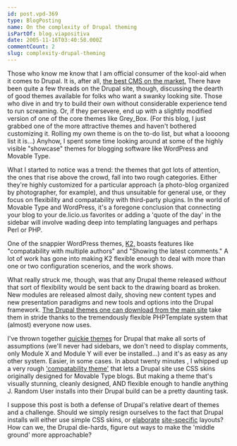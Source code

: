 ```yaml
---
id: post.vpd-369
type: BlogPosting
name: On the complexity of Drupal theming
isPartOf: blog.viapositiva
date: 2005-11-16T03:40:58.000Z
commentCount: 2
slug: complexity-drupal-theming
---
```

Those who know me know that I am official consumer of the kool-aid when it comes to Drupal. It is, after all, [the best CMS on the market.](http://www.drupal.org) There have been quite a few threads on the Drupal site, though, discussing the dearth of good themes available for folks who want a swanky looking site. Those who dive in and try to build their own without considerable experience tend to run screaming. Or, if they persevere, end up with a slightly modified version of one of the core themes like Grey\_Box. (For this blog, I just grabbed one of the more attractive themes and haven't bothered customizing it. Rolling my own theme is on the to-do list, but what a loooong list it is...) Anyhow, I spent some time looking around at some of the highly visible "showcase" themes for blogging software like WordPress and Movable Type.

What I started to notice was a trend: the themes that got lots of attention, the ones that rise above the crowd, fall into two rough categories. Either they're highly customized for a particular approach (a photo-blog organized by photographer, for example), and thus unsuitable for general use, or they focus on flexibility and compatability with third-party plugins. In the world of Movable Type and WordPress, it's a foregone conclusion that connecting your blog to your de.licio.us favorites or adding a 'quote of the day' in the sidebar will involve wading deep into templating languages and perhaps Perl or PHP.

One of the snappier WordPress themes, [K2,](http://binarybonsai.com/wordpress/k2/features-and-plugins/) boasts features like "compatability with multiple authors" and "Showing the latest comments." A lot of work has gone into making K2 flexible enough to deal with more than one or two configuration scenerios, and the work shows.

What really struck me, though, was that any Drupal theme released *without* that sort of flexibility would be sent back to the drawing board as broken. New modules are released almost daily, shoving new content types and new presentation paradigms and new tools and options into the Drupal framework. [The Drupal themes one can download from the main site](http://drupal.org/project/Themes) take them in stride thanks to the tremendously flexible PHPTemplate system that (almost) everyone now uses.

I've thrown together [quickie themes](http://www.onehundredwords.com) for Drupal that make all sorts of assumptions (we'll never had sidebars, we don't need to display comments, only Module X and Module Y will ever be installed...) and it's as easy as any other system. Easier, in some cases. In about twenty minutes , I whipped up a very rough ['compatability theme'](http://cvs.drupal.org/viewcvs/drupal/contributions/themes/mt/) that lets a Drupal site use CSS skins originally designed for Movable Type blogs. But making a theme that's visually stunning, cleanly designed, AND flexible enough to handle anything J. Random User installs into their Drupal build can be a pretty daunting task.

I suppose this post is both a defense of Drupal's relative deart of themes and a challenge. Should we simply resign ourselves to the fact that Drupal installs will either use simple CSS skins, or [elaborate](http://progressive.org/) [site-specific](http://www.theonion.com/content/index) layouts? How can we, the Drupal die-hards, figure out ways to make the 'middle ground' more approachable?
